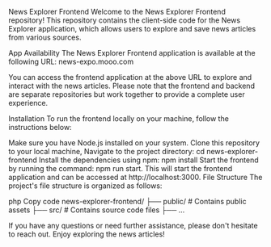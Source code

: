 News Explorer Frontend
Welcome to the News Explorer Frontend repository! This repository contains the client-side code for the News Explorer application, which allows users to explore and save news articles from various sources.

App Availability
The News Explorer Frontend application is available at the following URL: news-expo.mooo.com

You can access the frontend application at the above URL to explore and interact with the news articles. 
Please note that the frontend and backend are separate repositories but work together to provide a complete user experience.

Installation
To run the frontend locally on your machine, follow the instructions below:

Make sure you have Node.js installed on your system.
Clone this repository to your local machine,
Navigate to the project directory: cd news-explorer-frontend
Install the dependencies using npm: npm install
Start the frontend by running the command: npm run start. This will start the frontend application and can be accessed at http://localhost:3000.
File Structure
The project's file structure is organized as follows:

php
Copy code
news-explorer-frontend/
├── public/       # Contains public assets
├── src/          # Contains source code files
├── ...

If you have any questions or need further assistance, please don't hesitate to reach out. Enjoy exploring the news articles!
